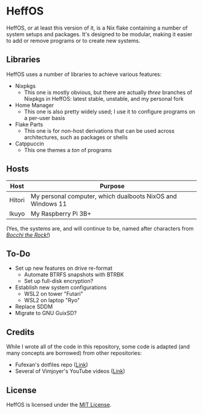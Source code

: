 # HeffOS
HeffOS, or at least this version of it, is a Nix flake containing a number of system setups and packages.
It's designed to be modular, making it easier to add or remove programs or to create new systems.

## Libraries
HeffOS uses a number of libraries to achieve various features:
- Nixpkgs
  - This one is mostly obvious, but there are actually *three* branches of Nixpkgs in HeffOS: latest stable, unstable, and my personal fork
- Home Manager
  - This one is also pretty widely used; I use it to configure programs on a per-user basis
- Flake Parts
  - This one is for non-host derivations that can be used across architectures, such as packages or shells
- Catppuccin
  - This one themes a *ton* of programs

## Hosts
| Host   | Purpose                                                    |
|--------|------------------------------------------------------------|
| Hitori | My personal computer, which dualboots NixOS and Windows 11 |
| Ikuyo  | My Raspberry Pi 3B+                                        |

(Yes, the systems are, and will continue to be, named after characters from [*Bocchi the Rock!*](https://en.wikipedia.org/wiki/Bocchi_the_Rock%21))

## To-Do
- Set up new features on drive re-format
  - Automate BTRFS snapshots with BTRBK
  - Set up full-disk encryption?
- Establish new system configurations
  - WSL2 on tower "Futari"
  - WSL2 on laptop "Ryo"
- Replace SDDM
- Migrate to GNU GuixSD?

## Credits
While I wrote all of the code in this repository, some code is adapted (and many concepts are borrowed) from other repositories:
- Fufexan's dotfiles repo ([Link](https://github.com/fufexan/dotfiles))
- Several of Vimjoyer's YouTube videos ([Link](https://www.youtube.com/channel/UC_zBdZ0_H_jn41FDRG7q4Tw))

## License
HeffOS is licensed under the [MIT License](./LICENSE).
